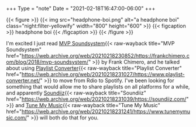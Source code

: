 +++
Type = "note"
Date = "2021-02-18T16:47:00-06:00"
+++

{{< figure >}}
{{< img src="headphone-boi.png" alt="a headphone boi" class="night:filter-yellowify" width="800" height="600" >}}
{{< figcaption >}}
headphone boi
{{< /figcaption >}}
{{< /figure >}}

I'm excited I just read [MVP Soundsystem](https://frankchimero.com/blog/2018/mvp-soundsystem/){{< raw-wayback title="MVP Soundsystem" href="https://web.archive.org/web/20210218230852/https://frankchimero.com/blog/2018/mvp-soundsystem/" >}} by Frank Chimero, and he talked about using [Playlist Converter](http://www.playlist-converter.net/#/){{< raw-wayback title="Playlist Converter" href="https://web.archive.org/web/20210218231027/https://www.playlist-converter.net/" >}} to move from Rdio to Spotify. I've been looking for something that would allow me to share playlists on all platforms for a while, and apparently [Soundiiz](https://soundiiz.com/){{< raw-wayback title="Soundiiz" href="https://web.archive.org/web/20210218231039/https://soundiiz.com/" >}} and [Tune My Music](https://www.tunemymusic.com/){{< raw-wayback title="Tune My Music" href="https://web.archive.org/web/20210218231241/https://www.tunemymusic.com/" >}} will both do that for you.
